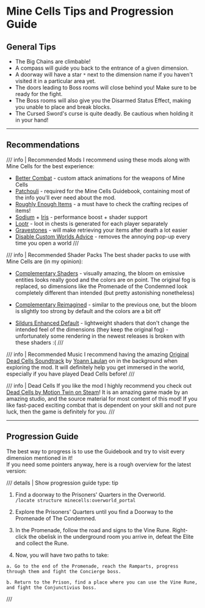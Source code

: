 # Mine Cells Tips and Progression Guide

## General Tips

- The Big Chains are climbable!
- A compass will guide you back to the entrance of a given dimension.
- A doorway will have a star `*` next to the dimension name if you haven't visited it in a particular area yet.
- The doors leading to Boss rooms will close behind you! Make sure to be ready for the fight.
- The Boss rooms will also give you the Disarmed Status Effect, making you unable to
  place and break blocks.
- The Cursed Sword's curse is quite deadly. Be cautious when holding it in your hand!

---

## Recommendations

/// info | Recommended Mods
  I recommend using these mods along with Mine Cells for the best experience:

  - [Better Combat](https://modrinth.com/mod/better-combat) - custom attack animations for the weapons of Mine Cells
  - [Patchouli](https://modrinth.com/mod/patchouli) - required for the Mine Cells Guidebook, containing most of the info you'll ever need about the mod.  
  - [Roughly Enough Items](https://modrinth.com/mod/rei) - a must have to check the crafting recipes of items!
  - [Sodium](https://modrinth.com/mod/sodium) + [Iris](https://modrinth.com/mod/iris) - performance boost + shader support
  - [Lootr](https://www.curseforge.com/minecraft/mc-mods/lootr-fabric) - loot in chests is generated for each player separately
  - [Gravestones](https://modrinth.com/mod/gravestones) - will make retrieving your items after death a lot easier
  - [Disable Custom Worlds Advice](https://modrinth.com/mod/dcwa) - removes the annoying pop-up every time you open a world
///

/// info | Recommended Shader Packs
  The best shader packs to use with Mine Cells are (in my opinion):

  - [Complementary Shaders](https://modrinth.com/shader/complementary-shaders-v4) - visually amazing, the bloom on emissive entities looks 
    really good and the colors are on point. The original fog is replaced, so dimensions like the Promenade of the Condemned look completely
    different than intended (but pretty astonishing nonetheless)

  - [Complementary Reimagined](https://modrinth.com/shader/complementary-reimagined) - similar to the previous one, but the bloom is slightly 
    too strong by default and the colors are a bit off

  - [Sildurs Enhanced Default](https://sildurs-shaders.github.io/downloads/) - lightweight shaders that don't change the intended feel 
    of the dimensions (they keep the original fog) - unfortunately some rendering in the newest releases is broken with these shaders :(
///

/// info | Recommended Music
  I recommend having the amazing [Original Dead Cells Soundtrack](https://open.spotify.com/album/5MuOiTfGZfVbZ1rPcDX5A0?si=80gkChL0SSiO3VKUetQQxQ)
  by [Yoann Laulan](https://open.spotify.com/artist/3B8Bws0xi45LCMW42h8jys?si=3g-Os2h9TU2ixeYLVlMJ6Q) on in the background when exploring the mod.
  It will definitely help you get immersed in the world, especially if you have played Dead Cells before!
///

/// info | Dead Cells
  If you like the mod I highly recommend you check out [Dead Cells by Motion Twin on Steam](https://store.steampowered.com/app/588650/Dead_Cells/)!
  It is an amazing game made by an amazing studio, and the source material for most content of this mod! If you like fast-paced exciting combat
  that is dependent on your skill and not pure luck, then the game is definitely for you.
///

---

## Progression Guide 

The best way to progress is to use the Guidebook and try to visit every dimension mentioned in it!  
If you need some pointers anyway, here is a rough overview for the latest version:

/// details | Show progression guide
    type: tip

  1. Find a doorway to the Prisoners' Quarters in the Overworld.  
     `/locate structure minecells:overworld_portal`  

  2. Explore the Prisoners' Quarters until you find a Doorway to the Promenade of The Condemned.

  3. In the Promenade, follow the road and signs to the Vine Rune. Right-click the obelisk in the underground room you
     arrive in, defeat the Elite and collect the Rune.

  4. Now, you will have two paths to take:

    a. Go to the end of the Promenade, reach the Ramparts, progress through them and fight the Concierge boss.

    b. Return to the Prison, find a place where you can use the Vine Rune, and fight the Conjunctivius boss.
///
